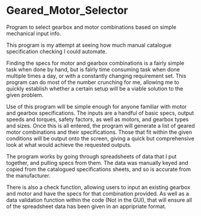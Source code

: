 # Geared_Motor_Selector
Program to select gearbox and motor combinations based on simple mechanical input info.

This program is my attempt at seeing how much manual catalogue specification checking I could automate.

Finding the specs for motor and gearbox combinations is a fairly simple task when done by hand, but is fairly time consuming task when done multiple times a day, or with a constantly changing requirement set.
This program can do most of the number crunching for me, allowing me to quickly establish whether a certain setup will be a viable solution to the given problem.

Use of this program will be simple enough for anyone familiar with motor and gearbox specifications.
The inputs are a handful of basic specs, output speeds and torques, safety factors, as well as motors, and gearbox types and sizes.
Once this is all entered, the program will generate a list of geared motor combinations and their specifications.
Those that fit within the given conditions will be output onto the screen, giving a quick but comprehensive look at what would achieve the requested outputs.

The program works by going through spreadsheets of data that I put together, and pulling specs from them.
The data was manually keyed and copied from the catalogued specifications sheets, and so is accurate from the manufacturer.

There is also a check function, allowing users to input an existing gearbox and motor and have the specs for that combination provided.
As well as a data validation function within the code (Not in the GUI), that will ensure all of the spreadsheet data has been given in an appripriate format.

